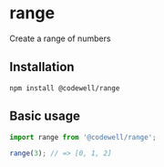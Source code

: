 # range
Create a range of numbers

## Installation
```
npm install @codewell/range
```

## Basic usage
```JavaScript
import range from '@codewell/range';

range(3); // => [0, 1, 2]
```

